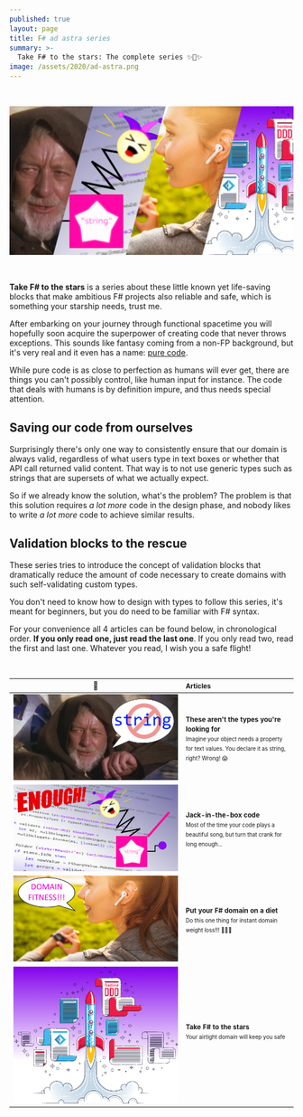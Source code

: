 ```yaml
---
published: true
layout: page
title: F# ad astra series
summary: >-
  Take F# to the stars: The complete series ✨🚀✨
image: /assets/2020/ad-astra.png
---
```


<br>
<p>
  <a href="#anchor">
    <img src="/assets/2020/ad-astra.png" alt="splash" />
  </a>
</p>
<br>

**Take F# to the stars** is a series about these little known yet life-saving blocks that make ambitious F# projects also reliable and safe, which is something your starship needs, trust me.

After embarking on your journey through functional spacetime you will hopefully soon acquire the superpower of creating code that never throws exceptions. This sounds like fantasy coming from a non-FP background, but it's very real and it even has a name: [pure code](https://en.wikipedia.org/wiki/Pure_function).

While pure code is as close to perfection as humans will ever get, there are things you can't possibly control, like human input for instance. The code that deals with humans is by definition impure, and thus needs special attention.

## Saving our code from ourselves

Surprisingly there's only one way to consistently ensure that our domain is always valid, regardless of what users type in text boxes or whether that API call returned valid content. That way is to not use generic types such as strings that are supersets of what we actually expect.

So if we already know the solution, what's the problem? The problem is that this solution requires *a lot more* code in the design phase, and nobody likes to write *a lot more* code to achieve similar results.

## Validation blocks to the rescue

These series tries to introduce the concept of validation blocks that dramatically reduce the amount of code necessary to create domains with such self-validating custom types.

You don't need to know how to design with types to follow this series, it's meant for beginners, but you do need to be familiar with F# syntax.

For your convenience all 4 articles can be found below, in chronological order. **If you only read one, just read the last one**. If you only read two, read the first and last one. Whatever you read, I wish you a safe flight!

<a id="anchor"><br></a>

|🔗|<small>Articles</small>|
|:-:|:--|
|[![](/assets/2020/not-the-string.png)](/fun/_posts/2020-03-04-these-arent-the-types.md)|<small>**These aren't the types you're looking for**<br><small>Imagine your object needs a property for text values. You declare it as string, right? Wrong! 😱</small></small>|
|[![](/assets/2020/jack-in-the-box.png)](/fun/2020/04/06/jack-in-the-box-code/)|<small>**Jack-in-the-box code**<br><small>Most of the time your code plays a beautiful song, but turn that crank for long enough...</small></small>|
|[![](/assets/2020/domain-fitness.jpg)](/fun/2020/05/04/domain-fitness/)|<small>**Put your F# domain on a diet**<br><small>Do this one thing for instant domain weight loss!!! 🤩🤫🤭</small></small>|
|[![](/assets/2020/take-it-to-the-stars.png)](/fun/2020/06/30/take-it-to-the-stars/)|<small>**Take F# to the stars**<br><small>Your airtight domain will keep you safe</small></small><br>&nbsp;&nbsp;&nbsp;&nbsp;&nbsp;&nbsp;&nbsp;&nbsp;&nbsp;&nbsp;&nbsp;&nbsp;&nbsp;&nbsp;&nbsp;&nbsp;&nbsp;&nbsp;&nbsp;&nbsp;&nbsp;&nbsp;&nbsp;&nbsp;|